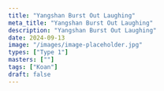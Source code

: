```yaml
---
title: "Yangshan Burst Out Laughing"
meta_title: "Yangshan Burst Out Laughing"
description: "Yangshan Burst Out Laughing"
date: 2024-09-13
image: "/images/image-placeholder.jpg"
types: ["Type 1"]
masters: [""]
tags: ["Koan"]
draft: false
---
```


